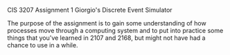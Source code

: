 CIS 3207 Assignment 1
Giorgio's Discrete Event Simulator

The purpose of the assignment is to gain some understanding of how processes move through a computing system and to put into practice 
some things that you've learned in 2107 and 2168, but might not have had a chance to use in a while.
